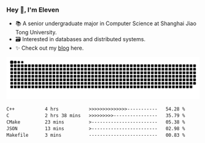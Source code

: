 ### Hey 👋, I'm Eleven

- 📚 A senior undergraduate major in Computer Science at Shanghai Jiao Tong University.
- 🗃️ Interested in databases and distributed systems.
- ✨ Check out my [blog](https://blog.eleven.wiki) here.

![github contribution grid snake animation](https://raw.githubusercontent.com/El-even-11/El-even-11/output/github-contribution-grid-snake.svg)

<!--START_SECTION:waka-->

```txt
C++           4 hrs           >>>>>>>>>>>>>>-----------   54.28 %
C             2 hrs 38 mins   >>>>>>>>>----------------   35.79 %
CMake         23 mins         >------------------------   05.38 %
JSON          13 mins         >------------------------   02.98 %
Makefile      3 mins          -------------------------   00.83 %
```

<!--END_SECTION:waka-->

